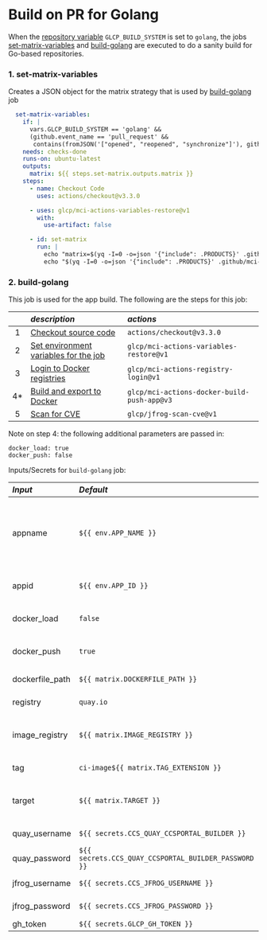 # Build on PR for Golang

When the [repository variable](../../on-boarding/index.html#repository-variables) 
`GLCP_BUILD_SYSTEM` is set to `golang`, the jobs 
[set-matrix-variables](#set-matrix-variables) and [build-golang](#build-golang) 
are executed to do a sanity build for Go-based repositories.

### 1. set-matrix-variables
Creates a JSON object for the matrix strategy that is used 
by [build-golang](#build-golang) job

```yaml
  set-matrix-variables:
    if: |
      vars.GLCP_BUILD_SYSTEM == 'golang' && 
      (github.event_name == 'pull_request' && 
       contains(fromJSON('["opened", "reopened", "synchronize"]'), github.event.action))
    needs: checks-done
    runs-on: ubuntu-latest
    outputs:
      matrix: ${{ steps.set-matrix.outputs.matrix }}
    steps:
      - name: Checkout Code
        uses: actions/checkout@v3.3.0

      - uses: glcp/mci-actions-variables-restore@v1
        with:
          use-artifact: false

      - id: set-matrix
        run: |
          echo "matrix=$(yq -I=0 -o=json '{"include": .PRODUCTS}' .github/mci-variables.yaml)" >> $GITHUB_OUTPUT
          echo "$(yq -I=0 -o=json '{"include": .PRODUCTS}' .github/mci-variables.yaml | jq)"
```

### 2. build-golang
This job is used for the app build.  The following are the steps for this job:

|    | _description_                                                                                          | _actions_                                       |
|:--:|:-------------------------------------------------------------------------------------------------------|:------------------------------------------------| 
| 1  | [Checkout source code](https://github.com/actions/checkout/tree/v3.3.0)                                | ```actions/checkout@v3.3.0```                   | 
| 2  | [Set environment variables for the job](https://github.com/glcp/mci-actions-variables-restore/tree/v1) | ```glcp/mci-actions-variables-restore@v1```     |
| 3  | [Login to Docker registries](https://github.com/glcp/mci-actions-registry-login/tree/v1)               | ```glcp/mci-actions-registry-login@v1```        |
| 4* | [Build and export to Docker](https://github.com/glcp/mci-actions-docker-build-push-app/tree/v3)        | ```glcp/mci-actions-docker-build-push-app@v3``` | 
| 5  | [Scan for CVE](https://github.com/glcp/jfrog-scan-cve/tree/main)                                       | ```glcp/jfrog-scan-cve@v1```                    |

Note on step 4: the following additional parameters are passed in:
```
docker_load: true
docker_push: false
```

Inputs/Secrets for `build-golang` job:

| _Input_         | _Default_                                                | _Description_                                                       | _Required_ |
|:----------------|:---------------------------------------------------------|:--------------------------------------------------------------------|:-----------|
| appname         | ```${{ env.APP_NAME }}```                                | Application name in coreupdate, Usually same as the repository name | false      |
| appid           | ```${{ env.APP_ID }}```                                  | Coreupdate Application ID                                           | false      |
| docker_load     | ```false```                                              | local build, and export to Docker                                   | false      |
| docker_push     | ```true```                                               | local build, so do NOT push to registry                             | false      |
| dockerfile_path | ```${{ matrix.DOCKERFILE_PATH }}```                      | Obtained from matrix                                                | false      |
| registry        | ```quay.io```                                            | Registry name                                                       | true       |
| image_registry  | ```${{ matrix.IMAGE_REGISTRY }}```                       | Quay registry; obtained from matrix                                 | false      |
| tag             | ```ci-image${{ matrix.TAG_EXTENSION }}```                | Arbitrary/fake value                                                | false      |
| target          | ```${{ matrix.TARGET }}```                               | Docker target; obtained from matrix                                 | false      |
| quay_username   | ```${{ secrets.CCS_QUAY_CCSPORTAL_BUILDER }}```          | Quay Username                                                       | true       |
| quay_password   | ```${{ secrets.CCS_QUAY_CCSPORTAL_BUILDER_PASSWORD }}``` | Quay Password                                                       | true       |
| jfrog_username  | ```${{ secrets.CCS_JFROG_USERNAME }}```                  | JFROG Username                                                      | false      |
| jfrog_password  | ```${{ secrets.CCS_JFROG_PASSWORD }}```                  | JFROG password                                                      | false      |
| gh_token        | ```${{ secrets.GLCP_GH_TOKEN }}```                       | Github Token                                                        | false      |

